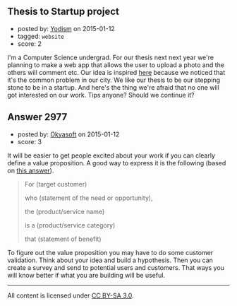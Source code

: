 ## Thesis to Startup project

- posted by: [Yodism](https://stackexchange.com/users/5388636/yodism) on 2015-01-12
- tagged: `website`
- score: 2

I'm a Computer Science undergrad. For our thesis next next year we're planning to make a web app that allows the user to upload a photo and the others will comment etc. Our idea is inspired  [here][1] because we noticed that it's the common problem in our city. We like our thesis to be our stepping stone to be in a startup. And here's the thing we're afraid that no one will got interested on our work. Tips anyone? Should we continue it? 


  [1]: https://www.thehunt.com/


## Answer 2977

- posted by: [Okyasoft](https://stackexchange.com/users/294248/okyasoft) on 2015-01-12
- score: 3

<p>It will be easier to get people excited about your work if you can clearly define a value proposition. A good way to express it is the following (based on <a href="https://startups.stackexchange.com/a/1797/318">this answer</a>).</p>

<blockquote>
  <p>For (target customer)</p>
  
  <p>who (statement of the need or opportunity),</p>
  
  <p>the (product/service name)</p>
  
  <p>is a (product/service category)</p>
  
  <p>that (statement of benefit)</p>
</blockquote>

<p>To figure out the value proposition you may have to do some customer validation. Think about your idea and build a hypothesis. Then you can create a survey and send to potential users and customers. That ways you will know better if what you are building will be useful. </p>




---

All content is licensed under [CC BY-SA 3.0](https://creativecommons.org/licenses/by-sa/3.0/).
